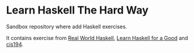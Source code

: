 Learn Haskell The Hard Way
==========================
Sandbox repository where add Haskell exercises.

It contains exercise from [Real World Haskell], [Learn Haskell for a Good] and [cis194].

[Real World Haskell]:http://book.realworldhaskell.org
[Learn Haskell for a Good]:http://learnyouahaskell.com
[cis194]:http://www.seas.upenn.edu/~cis194
